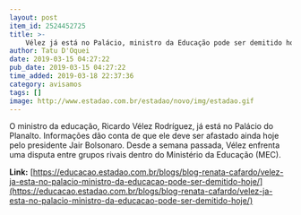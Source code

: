 ```yaml
---
layout: post
item_id: 2524452725
title: >-
    Vélez já está no Palácio, ministro da Educação pode ser demitido hoje
author: Tatu D'Oquei
date: 2019-03-15 04:27:22
pub_date: 2019-03-15 04:27:22
time_added: 2019-03-18 22:37:36
category: avisamos
tags: []
image: http://www.estadao.com.br/estadao/novo/img/estadao.gif
---
```


O ministro da educação, Ricardo Vélez Rodríguez, já está no Palácio do Planalto. Informações dão conta de que ele deve ser afastado ainda hoje pelo presidente Jair Bolsonaro. Desde a semana passada, Vélez enfrenta uma disputa entre grupos rivais dentro do Ministério da Educação (MEC).

**Link:** [https://educacao.estadao.com.br/blogs/blog-renata-cafardo/velez-ja-esta-no-palacio-ministro-da-educacao-pode-ser-demitido-hoje/](https://educacao.estadao.com.br/blogs/blog-renata-cafardo/velez-ja-esta-no-palacio-ministro-da-educacao-pode-ser-demitido-hoje/)

